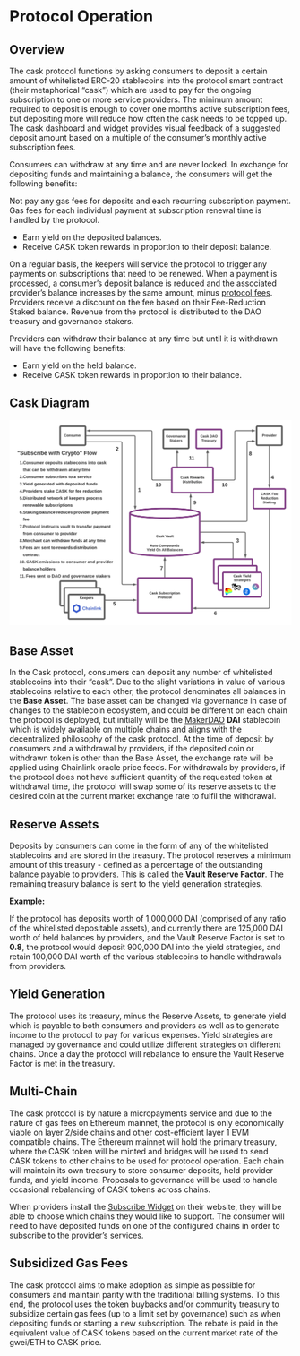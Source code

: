 # Protocol Operation

## Overview

The cask protocol functions by asking consumers to deposit a certain amount of whitelisted ERC-20 stablecoins into the protocol smart contract (their metaphorical “cask”) which are used to pay for the ongoing subscription to one or more service providers. The minimum amount required to deposit is enough to cover one month’s active subscription fees, but depositing more will reduce how often the cask needs to be topped up. The cask dashboard and widget provides visual feedback of a suggested deposit amount based on a multiple of the consumer’s monthly active subscription fees.

Consumers can withdraw at any time and are never locked. In exchange for depositing funds and maintaining a balance, the consumers will get the following benefits:

Not pay any gas fees for deposits and each recurring subscription payment. Gas fees for each individual payment at subscription renewal time is handled by the protocol.

* Earn yield on the deposited balances.
* Receive CASK token rewards in proportion to their deposit balance.

On a regular basis, the keepers will service the protocol to trigger any payments on subscriptions that need to be renewed. When a payment is processed, a consumer’s deposit balance is reduced and the associated provider’s balance increases by the same amount, minus [protocol fees](/protocol-fees.md). Providers receive a discount on the fee based on their Fee-Reduction Staked balance. Revenue from the protocol is distributed to the DAO treasury and governance stakers.

Providers can withdraw their balance at any time but until it is withdrawn will have the following benefits:

* Earn yield on the held balance.
* Receive CASK token rewards in proportion to their balance.

## Cask Diagram

![Cask Diagram](<.gitbook/assets/cask_diagram.png>)

## Base Asset

In the Cask protocol, consumers can deposit any number of whitelisted stablecoins into their “cask”. Due to the slight variations in value of various stablecoins relative to each other, the protocol denominates all balances in the **Base Asset**. The base asset can be changed via governance in case of changes to the stablecoin ecosystem, and could be different on each chain the protocol is deployed, but initially will be the [MakerDAO](https://makerdao.com) **DAI** stablecoin which is widely available on multiple chains and aligns with the decentralized philosophy of the cask protocol. At the time of deposit by consumers and a withdrawal by providers, if the deposited coin or withdrawn token is other than the Base Asset, the exchange rate will be applied using Chainlink oracle price feeds. For withdrawals by providers, if the protocol does not have sufficient quantity of the requested token at withdrawal time, the protocol will swap some of its reserve assets to the desired coin at the current market exchange rate to fulfil the withdrawal.

## Reserve Assets

Deposits by consumers can come in the form of any of the whitelisted stablecoins and are stored in the treasury. The protocol reserves a minimum amount of this treasury - defined as a percentage of the outstanding balance payable to providers. This is called the **Vault Reserve Factor**. The remaining treasury balance is sent to the yield generation strategies.

**Example:**

If the protocol has deposits worth of 1,000,000 DAI (comprised of any ratio of the whitelisted depositable assets), and currently there are 125,000 DAI worth of held balances by providers, and the Vault Reserve Factor is set to **0.8**, the protocol would deposit 900,000 DAI into the yield strategies, and retain 100,000 DAI worth of the various stablecoins to handle withdrawals from providers.


## Yield Generation

The protocol uses its treasury, minus the Reserve Assets, to generate yield which is payable to both consumers and providers as well as to generate income to the protocol to pay for various expenses. Yield strategies are managed by governance and could utilize different strategies on different chains. Once a day the protocol will rebalance to ensure the Vault Reserve Factor is met in the treasury.

## Multi-Chain

The cask protocol is by nature a micropayments service and due to the nature of gas fees on Ethereum mainnet, the protocol is only economically viable on layer 2/side chains and other cost-efficient layer 1 EVM compatible chains. The Ethereum mainnet will hold the primary treasury, where the CASK token will be minted and bridges will be used to send CASK tokens to other chains to be used for protocol operation. Each chain will maintain its own treasury to store consumer deposits, held provider funds, and yield income. Proposals to governance will be used to handle occasional rebalancing of CASK tokens across chains.

When providers install the [Subscribe Widget](/components.md#subscribe-widget) on their website, they will be able to choose which chains they would like to support. The consumer will need to have deposited funds on one of the configured chains in order to subscribe to the provider’s services.

## Subsidized Gas Fees

The cask protocol aims to make adoption as simple as possible for consumers and maintain parity with the traditional billing systems. To this end, the protocol uses the token buybacks and/or community treasury to subsidize certain gas fees (up to a limit set by governance) such as when depositing funds or starting a new subscription. The rebate is paid in the equivalent value of CASK tokens based on the current market rate of the gwei/ETH to CASK price.
